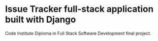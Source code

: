 # Issue Tracker full-stack application built with Django

Code Institute Diploma in Full Stack Software Development final project.